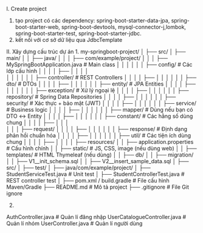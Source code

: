 I. Create project
1. tạo project có các dependency: spring-boot-starter-data-jpa, spring-boot-starter-web, spring-boot-devtools, mysql-connector-j,lombok, spring-boot-starter-test, spring-boot-starter-jdbc.
2. kết nối với cơ sở dữ liệu qua JdbcTemplate

II. Xây dựng cấu trúc dự án
1.
my-springboot-project/
│
├── src/
│   ├── main/
│   │   ├── java/
│   │   │   ├── com/example/project/
│   │   │       ├── MySpringBootApplication.java          # Main class
│   │   │
│   │   │       ├── config/                               # Các lớp cấu hình
│   │   │       │   ├── 
│   │   │       │   
│   │   │
│   │   │       ├── controller/                           # REST Controllers
│   │   │       │   ├── 
│   │   │
│   │   │       ├── dto/                                  # DTOs
│   │   │       │   ├── 
│   │   │
│   │   │       ├── entity/                               # JPA Entities
│   │   │       │   ├── 
│   │   │
│   │   │       ├── exception/                            # Xử lý ngoại lệ
│   │   │       │   ├── 
│   │   │
│   │   │       ├── repository/                           # Spring Data Repositories
│   │   │       │   ├── 
│   │   │
│   │   │       ├── security/                             # Xác thực + bảo mật (JWT)
│   │   │       │   ├── 
│   │   │
│   │   │       ├── service/                              # Business logic
│   │   │       │   ├── 
│   │   │
│   │   │       ├── mapper/                               # Dùng nếu bạn có DTO ↔ Entity
│   │   │       │   ├── 
│   │   │
│   │   │       ├── constant/                             # Các hằng số dùng chung
│   │   │       │   ├── 
│   │   │       
│   │   │       ├── request/
│   │   │       │   ├──
│   │   │
│   │   │       ├── response/                             # Định dạng phản hồi chuẩn hóa
│   │   │       │   ├──
│   │   │
│   │   │       ├── util/                                 # Các tiện ích dùng chung
│   │   │       │   ├── 
│   │
│   │   ├── resources/
│   │       ├── application.properties                    # Cấu hình chính
│   │       ├── static/                                   # JS, CSS, image (nếu dùng web)
│   │       ├── templates/                                # HTML Thymeleaf (nếu dùng)
│   │       ├── db/
│   │           ├── migration/
│   │               ├── V1__init_schema.sql
│   │               ├── V2__insert_sample_data.sql
│
├── src/
│   ├── test/
│       ├── java/com/example/project/
│           ├── StudentServiceTest.java                   # Unit test
│           ├── StudentControllerTest.java                # REST controller test
│
├── pom.xml / build.gradle                                # File cấu hình Maven/Gradle
├── README.md                                              # Mô tả project
├── .gitignore                                             # File Git ignore

2. 
AuthController.java               # Quản lí đăng nhập
UserCatalogueController.java      # Quản lí nhóm
UserController.java               # Quản lí người dùng